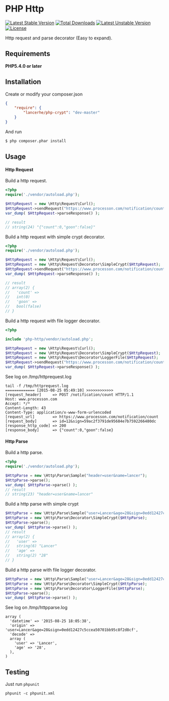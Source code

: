 PHP Http
============

[![Latest Stable Version](https://poser.pugx.org/lancerhe/php-http/v/stable)](https://packagist.org/packages/lancerhe/php-http) [![Total Downloads](https://poser.pugx.org/lancerhe/php-http/downloads)](https://packagist.org/packages/lancerhe/php-http) [![Latest Unstable Version](https://poser.pugx.org/lancerhe/php-http/v/unstable)](https://packagist.org/packages/lancerhe/php-http) [![License](https://poser.pugx.org/lancerhe/php-http/license)](https://packagist.org/packages/lancerhe/php-http)

Http request and parse decorator (Easy to expand).

Requirements
------------

**PHP5.4.0 or later**

Installation
------------

Create or modify your composer.json

``` json
{
    "require": {
        "lancerhe/php-crypt": "dev-master"
    }
}
```

And run

``` sh
$ php composer.phar install
```

Usage
-----

#### Http Request

Build a http request.

``` php
<?php
require('./vendor/autoload.php');

$HttpRequest = new \Http\Request\Curl();
$HttpRequest->sendRequest("https://www.processon.com/notification/count", array('id' => 12));
var_dump( $HttpRequest->parseResponse() ); 

// result
// string(24) "{"count":0,"goon":false}"
```

Build a http request with simple crypt decorator.

``` php
<?php
require('./vendor/autoload.php');

$HttpRequest = new \Http\Request\Curl();
$HttpRequest = new \Http\Request\Decorator\SimpleCrypt($HttpRequest);
$HttpRequest->sendRequest("https://www.processon.com/notification/count", array('id' => 12));
var_dump( $HttpRequest->parseResponse() ); 

// result
// array(2) {
//   'count' =>
//   int(0)
//   'goon' =>
//   bool(false)
// }
```

Build a http request with file logger decorator.

``` php
<?php

include 'php-http/vendor/autoload.php';

$HttpRequest = new \Http\Request\Curl();
$HttpRequest = new \Http\Request\Decorator\SimpleCrypt($HttpRequest);
$HttpRequest = new \Http\Request\Decorator\LoggerFile($HttpRequest);
$HttpRequest->sendRequest("https://www.processon.com/notification/count", array('id' => 12));
var_dump( $HttpRequest->parseResponse() );
```

See log on /tmp/httprequest.log

```
tail -f /tmp/httprequest.log
============= [2015-08-25 05:49:10] >>>>>>>>>>>>
[request_header]     => POST /notification/count HTTP/1.1
Host: www.processon.com
Accept: */*
Content-Length: 43
Content-Type: application/x-www-form-urlencoded
[request_url]        => https://www.processon.com/notification/count
[request_body]       => id=12&sign=59ac2f3791de95684e7b7592266480dc
[response_http_code] => 200
[response_body]      => {"count":0,"goon":false}
```

#### Http Parse

Build a http parse.

``` php
<?php
require('./vendor/autoload.php');

$HttpParse = new \Http\Parse\Sample("header=user&name=lancer");
$HttpParse->parse();
var_dump( $HttpParse->parse() ); 
// result
// string(23) "header=user&name=lancer"
```

Build a http parse with simple crypt

``` php
$HttpParse = new \Http\Parse\Sample("user=Lancer&age=28&sign=0edd12427c5ccea50701bb95c8f2d8cf");
$HttpParse = new \Http\Parse\Decorator\SimpleCrypt($HttpParse);
$HttpParse->parse();
var_dump( $HttpParse->parse() );
// result
// array(2) {
//   'user' =>
//   string(6) "Lancer"
//   'age' =>
//   string(2) "28"
// } 
```

Build a http parse with file logger decorator.

``` php
$HttpParse = new \Http\Parse\Sample("user=Lancer&age=28&sign=0edd12427c5ccea50701bb95c8f2d8cf");
$HttpParse = new \Http\Parse\Decorator\SimpleCrypt($HttpParse);
$HttpParse = new \Http\Parse\Decorator\LoggerFile($HttpParse);
$HttpParse->parse();
var_dump( $HttpParse->parse() );
```

See log on /tmp/httpparse.log

```
array (
  'datetime' => '2015-08-25 18:05:38',
  'origin' => 'user=Lancer&age=28&sign=0edd12427c5ccea50701bb95c8f2d8cf',
  'decode' => 
  array (
    'user' => 'Lancer',
    'age' => '28',
  ),
)
```

Testing
-------

Just run `phpunit`
```
phpunit -c phpunit.xml
```